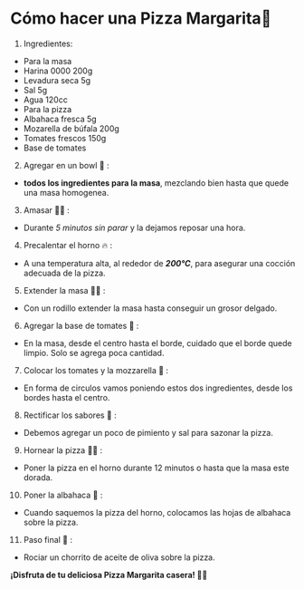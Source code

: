 # Cómo hacer una Pizza Margarita🍕

1. Ingredientes: 
 - Para la masa  
  - Harina 0000 200g 
  - Levadura seca 5g
  - Sal 5g 
  - Agua 120cc
 - Para la pizza 
  - Albahaca fresca 5g 
  - Mozarella de búfala 200g
  - Tomates frescos 150g
  - Base de tomates

2. Agregar en un bowl 🥣 : 
 * **todos los ingredientes para la masa**, mezclando bien hasta que quede una masa homogenea. 

3. Amasar 🧑‍🍳 : 
 * Durante *5 minutos sin parar* y la dejamos reposar una hora. 

4. Precalentar el horno 🔥 : 
 * A una temperatura alta, al rededor de ***200°C***, para asegurar una cocción adecuada de la pizza. 

5. Extender la masa 🧑‍🍳 : 
 * Con un rodillo extender la masa hasta conseguir un grosor delgado. 

6. Agregar la base de tomates 🍅 : 
 * En la masa, desde el centro hasta el borde, cuidado que el borde quede limpio. Solo se agrega poca cantidad. 

7. Colocar los tomates y la mozzarella 🧀 : 
 * En forma de circulos vamos poniendo estos dos ingredientes, desde los bordes hasta el centro. 

8. Rectificar los sabores 🧂 : 
 * Debemos agregar un poco de pimiento y sal para sazonar la pizza. 

9. Hornear la pizza 👩‍🍳 :  
 * Poner la pizza en el horno durante 12 minutos o hasta que la masa este dorada. 

10. Poner la albahaca 🥬 : 
 * Cuando saquemos la pizza del horno, colocamos las hojas de albahaca sobre la pizza. 

11. Paso final 🍕 : 
 * Rociar un chorrito de aceite de oliva sobre la pizza. 

**¡Disfruta de tu deliciosa Pizza Margarita casera! 🍕😋**
 
 